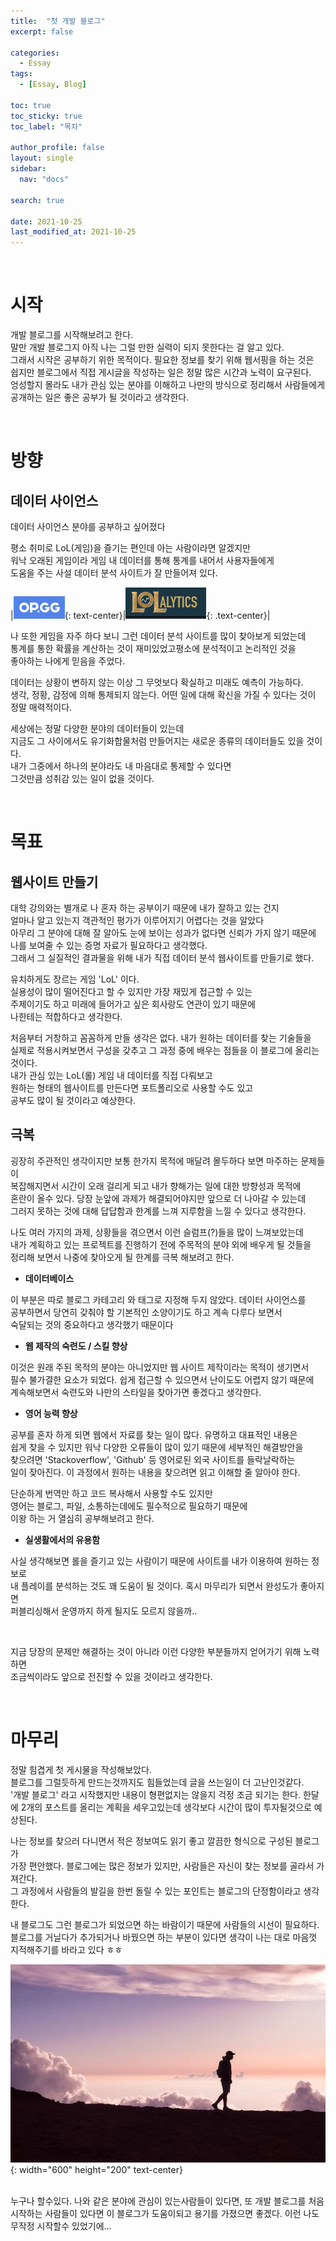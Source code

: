 ```yaml
---
title:  "첫 개발 블로그" 
excerpt: false

categories:
  - Essay
tags:
  - [Essay, Blog]

toc: true
toc_sticky: true
toc_label: "목차"

author_profile: false
layout: single
sidebar:
  nav: "docs"

search: true

date: 2021-10-25
last_modified_at: 2021-10-25
---
```

<!--  공지사항 - {: .notice--success} -->
<!--  버튼 추가 - [Text](#link){: .btn .btn--success} -->

<!-- ![essay-1](https://github.com/on99yu/on99yu.github.io/blob/master/images/essay-1.jpg?raw=true)
{: .text-center} -->

<br>

# 시작

개발 블로그를 시작해보려고 한다.  
말만 개발 블로그지 아직 나는 그럴 만한 실력이 되지 못한다는 걸 알고 있다.  
그래서 시작은 공부하기 위한 목적이다. 필요한 정보를 찾기 위해 웹서핑을 하는 것은  
쉽지만 블로그에서 직접 게시글을 작성하는 일은 정말 많은 시간과 노력이 요구된다.  
엉성할지 몰라도 내가 관심 있는 분야를 이해하고 나만의 방식으로 정리해서 사람들에게  
공개하는 일은 좋은 공부가 될 것이라고 생각한다.

<br>

# 방향

## 데이터 사이언스

데이터 사이언스 분야를 공부하고 싶어졌다

평소 취미로 LoL(게임)을 즐기는 편인데 아는 사람이라면 알겠지만  
워낙 오래된 게임이라 게임 내 데이터를 통해 통계를 내어서 사용자들에게  
도움을 주는 사설 데이터 분석 사이트가 잘 만들어져 있다.

|![essay-1-op.gg](/images/essay/essay-1-op.gg.PNG){: text-center}|![essay-1-lolalytics](/images/essay/essay-1-lolalytics.PNG){: .text-center}|

나 또한 게임을 자주 하다 보니 그런 데이터 분석 사이트를 많이 찾아보게 되었는데  
통계를 통한 확률을 계산하는 것이 재미있었고평소에 분석적이고 논리적인 것을  
좋아하는 나에게 믿음을 주었다.


데이터는 상황이 변하지 않는 이상 그 무엇보다 확실하고 미래도 예측이 가능하다.  
생각, 정황, 감정에 의해 통제되지 않는다. 어떤 일에 대해 확신을 가질 수 있다는 것이  
정말 매력적이다.


세상에는 정말 다양한 분야의 데이터들이 있는데  
지금도 그 사이에서도 유기화합물처럼 만들어지는 새로운 종류의 데이터들도 있을 것이다.  
내가 그중에서 하나의 분야라도 내 마음대로 통제할 수 있다면  
그것만큼 성취감 있는 일이 없을 것이다.

<br>

# 목표

## 웹사이트 만들기

대학 강의와는 별개로 나 혼자 하는 공부이기 때문에 내가 잘하고 있는 건지  
얼마나 알고 있는지 객관적인 평가가 이루어지기 어렵다는 것을 알았다  
아무리 그 분야에 대해 잘 알아도 눈에 보이는 성과가 없다면 신뢰가 가지 않기 때문에 나를 보여줄 수 있는 증명 자료가 필요하다고 생각했다.  
그래서 그 실질적인 결과물을 위해 내가 직접 데이터 분석 웹사이트를 만들기로 했다.


유치하게도 장르는 게임 'LoL' 이다.  
실용성이 많이 떨어진다고 할 수 있지만 가장 재밌게 접근할 수 있는  
주제이기도 하고 미래에 들어가고 싶은 회사랑도 연관이 있기 때문에  
나한테는 적합하다고 생각한다.


처음부터 거창하고 꼼꼼하게 만들 생각은 없다. 내가 원하는 데이터를 찾는 기술들을  
실제로 적용시켜보면서 구성을 갖추고 그 과정 중에 배우는 점들을 이 블로그에 올리는 것이다.  
내가 관심 있는 LoL(롤) 게임 내 데이터를 직접 다뤄보고  
원하는 형태의 웹사이트를 만든다면 포트폴리오로 사용할 수도 있고  
공부도 많이 될 것이라고 예상한다.

##  극복

굉장히 주관적인 생각이지만 보통 한가지 목적에 매달려 몰두하다 보면 마주하는 문제들이  
복잡해지면서 시간이 오래 걸리게 되고 내가 향해가는 일에 대한 방향성과 목적에  
혼란이 올수 있다. 당장 눈앞에 과제가 해결되어야지만 앞으로 더 나아갈 수 있는데  
그러지 못하는 것에 대해 답답함과 한계를 느껴 지루함을 느낄 수 있다고 생각한다.


나도 여러 가지의 과제, 상황들을 겪으면서 이런 슬럼프(?)들을 많이 느껴보았는데  
내가 계획하고 있는 프로젝트를 진행하기 전에 주목적의 분야 외에 배우게 될 것들을  
정리해 보면서 나중에 찾아오게 될 한계를 극복 해보려고 한다.

- **데이터베이스**

이 부분은 따로 블로그 카테고리 와 태그로 지정해 두지 않았다. 데이터 사이언스를  
공부하면서 당연히 갖춰야 할 기본적인 소양이기도 하고 계속 다루다 보면서  
숙달되는 것의 중요하다고 생각했기 때문이다

- **웹 제작의 숙련도 / 스킬 향상**

이것은 원래 주된 목적의 분야는 아니었지만 웹 사이트 제작이라는 목적이 생기면서  
필수 불가결한 요소가 되었다. 쉽게 접근할 수 있으면서 난이도도 어렵지 않기 때문에  
계속해보면서 숙련도와 나만의 스타일을 찾아가면 좋겠다고 생각한다.  

- **영어 능력 향상**

공부를 혼자 하게 되면 웹에서 자료를 찾는 일이 많다. 유명하고 대표적인 내용은  
쉽게 찾을 수 있지만 워낙 다양한 오류들이 많이 있기 때문에 세부적인 해결방안을  
찾으려면 'Stackoverflow', 'Github' 등 영어로된 외국 사이트를 들락날락하는  
일이 잦아진다. 이 과정에서 원하는 내용을 찾으려면 읽고 이해할 줄 알아야 한다.

단순하게 번역만 하고 코드 복사해서 사용할 수도 있지만  
영어는 블로그, 파일, 소통하는데에도 필수적으로 필요하기 때문에  
이왕 하는 거 열심히 공부해보려고 한다.

- **실생활에서의 유용함**

사실 생각해보면 롤을 즐기고 있는 사람이기 때문에 사이트를 내가 이용하여 원하는 정보로  
내 플레이를 분석하는 것도 꽤 도움이 될 것이다. 혹시 마무리가 되면서 완성도가 좋아지면  
퍼블리싱해서 운영까지 하게 될지도 모르지 않을까..

<br>

지금 당장의 문제만 해결하는 것이 아니라 이런 다양한 부분들까지 얻어가기 위해 노력하면  
조금씩이라도 앞으로 전진할 수 있을 것이라고 생각한다.

<br>

# 마무리

정말 힘겹게 첫 게시물을 작성해보았다.  
블로그를 그럴듯하게 만드는것까지도 힘들었는데 글을 쓰는일이 더 고난인것같다.  
'개발 블로그' 라고 시작했지만 내용이 형편없지는 않을지 걱정 조금 되기는 한다.
한달에 2개의 포스트를 올리는 계획을 세우고있는데 생각보다 시간이 많이 투자될것으로 예상된다.

나는 정보를 찾으러 다니면서 적은 정보여도 읽기 좋고 깔끔한 형식으로 구성된 블로그가  
가장 편안했다. 블로그에는 많은 정보가 있지만, 사람들은 자신이 찾는 정보를 골라서 가져간다.  
그 과정에서 사람들의 발길을 한번 돌릴 수 있는 포인트는 블로그의 단정함이라고 생각한다.

내 블로그도 그런 블로그가 되었으면 하는 바람이기 때문에 사람들의 시선이 필요하다.  
블로그를 거닐다가 추가되거나 바꿨으면 하는 부분이 있다면 생각이 나는 대로 마음껏 지적해주기를 바라고 있다 ㅎㅎ

![essay-1-walk](/images/essay/essay-1-walk.jpg){: width="600" height="200" text-center}

<br>
누구나 할수있다.  
나와 같은 분야에 관심이 있는사람들이 있다면, 또 개발 블로그를 처음 시작하는 사람들이 있다면 
이 블로그가 도움이되고 용기를 가졌으면 좋겠다. 이런 나도 무작정 시작할수 있었기에...

